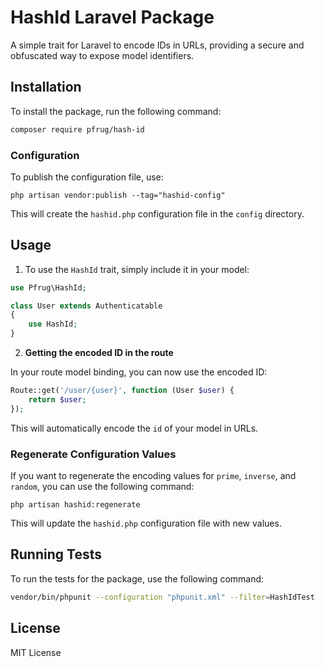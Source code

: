 
# HashId Laravel Package

A simple trait for Laravel to encode IDs in URLs, providing a secure and obfuscated way to expose model identifiers.

## Installation

To install the package, run the following command:

```bash
composer require pfrug/hash-id
```

### Configuration

To publish the configuration file, use:

```
php artisan vendor:publish --tag="hashid-config"
```

This will create the `hashid.php` configuration file in the `config` directory.

## Usage

1. To use the `HashId` trait, simply include it in your model:

```php
use Pfrug\HashId;

class User extends Authenticatable
{
    use HashId;
}
```

2. **Getting the encoded ID in the route**

In your route model binding, you can now use the encoded ID:

```php
Route::get('/user/{user}', function (User $user) {
    return $user;
});
```

This will automatically encode the `id` of your model in URLs.

### Regenerate Configuration Values

If you want to regenerate the encoding values for `prime`, `inverse`, and `random`, you can use the following command:

```
php artisan hashid:regenerate
```

This will update the `hashid.php` configuration file with new values.

## Running Tests

To run the tests for the package, use the following command:

```bash
vendor/bin/phpunit --configuration "phpunit.xml" --filter=HashIdTest
```

## License

MIT License
